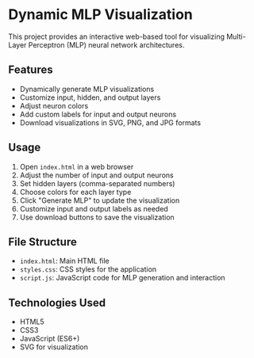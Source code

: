 # Dynamic MLP Visualization

This project provides an interactive web-based tool for visualizing Multi-Layer Perceptron (MLP) neural network architectures.

## Features

- Dynamically generate MLP visualizations
- Customize input, hidden, and output layers
- Adjust neuron colors
- Add custom labels for input and output neurons
- Download visualizations in SVG, PNG, and JPG formats

## Usage

1. Open `index.html` in a web browser
2. Adjust the number of input and output neurons
3. Set hidden layers (comma-separated numbers)
4. Choose colors for each layer type
5. Click "Generate MLP" to update the visualization
6. Customize input and output labels as needed
7. Use download buttons to save the visualization

## File Structure

- `index.html`: Main HTML file
- `styles.css`: CSS styles for the application
- `script.js`: JavaScript code for MLP generation and interaction

## Technologies Used

- HTML5
- CSS3
- JavaScript (ES6+)
- SVG for visualization

